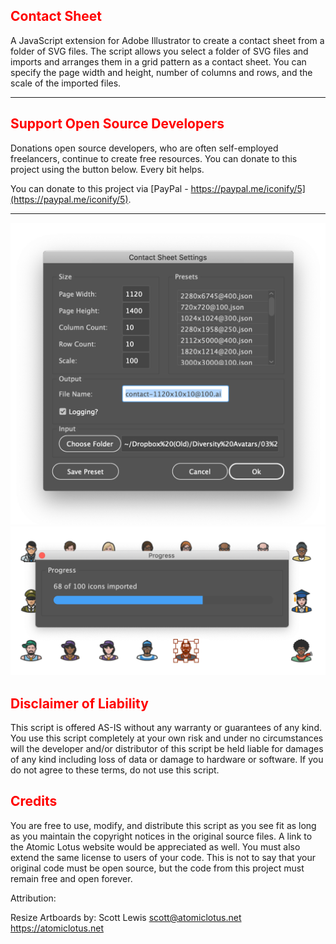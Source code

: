 <style>
  h2 { color : red; }
</style>

<h2 style="color: red;">Contact Sheet</h2>

A JavaScript extension for Adobe Illustrator to create a contact sheet from a folder of SVG files. The script allows you select a folder of SVG files and imports and arranges them in a grid pattern as a contact sheet. You can specify the page width and height, number of columns and rows, and the scale of the imported files.

***
## Support Open Source Developers

Donations open source developers, who are often self-employed freelancers, continue to create free resources. You can donate to this project using the button below. Every bit helps.

You can donate to this project via [PayPal - https://paypal.me/iconify/5](https://paypal.me/iconify/5).
***

![Contact Sheet screen capture 1](./images/contact-sheet-01.png)
![Contact Sheet screen capture 1](./images/contact-sheet-03.png)

## Disclaimer of Liability

This script is offered AS-IS without any warranty or guarantees of any kind. You use this script completely at your own risk and under no circumstances will the developer and/or distributor of this script be held liable for damages of any kind including loss of data or damage to hardware or software. If you do not agree to these terms, do not use this script.

## Credits

You are free to use, modify, and distribute this script as you see fit as long as you maintain the copyright notices in the original source files. A link to the Atomic Lotus website would be appreciated as well. You must also extend the same license to users of your code. This is not to say that your original code must be open source, but the code from this project must remain free and open forever.

Attribution:

Resize Artboards by:
Scott Lewis <scott@atomiclotus.net>
https://atomiclotus.net